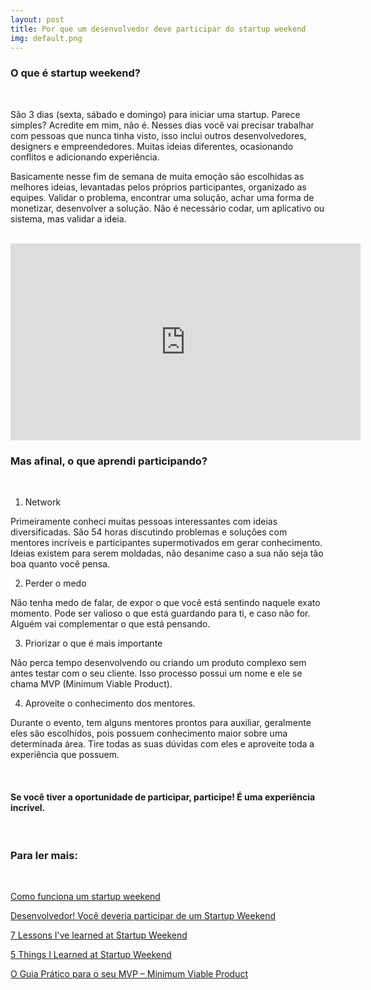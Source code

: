 ```yaml
---
layout: post
title: Por que um desenvolvedor deve participar do startup weekend
img: default.png
---
```


### O que é startup weekend?

<br/>

São 3 dias (sexta, sábado e domingo) para iniciar uma startup. Parece simples? Acredite em mim, não é.  Nesses dias você vai precisar trabalhar com pessoas que nunca tinha visto, isso inclui outros desenvolvedores, designers e empreendedores. Muitas ideias diferentes, ocasionando conflitos e adicionando experiência. 


Basicamente nesse fim de semana de muita emoção são escolhidas as melhores ideias, levantadas pelos próprios participantes, organizado as equipes. Validar o problema, encontrar uma solução, achar uma forma de monetizar, desenvolver a solução. Não é necessário codar, um aplicativo ou sistema, mas validar a ideia.

<br/>

<iframe width="560" height="315" src="https://www.youtube.com/embed/xwB7eS2bibE" frameborder="0" allowfullscreen></iframe>

<br/>

### Mas afinal, o que aprendi participando?

<br/>

1)	Network

Primeiramente conheci muitas pessoas interessantes com ideias diversificadas. São 54 horas discutindo problemas e soluções com mentores incríveis e participantes supermotivados em gerar conhecimento. Ideias existem para serem moldadas, não desanime caso a sua não seja tão boa quanto você pensa. 

2)	Perder o medo

Não tenha medo de falar, de expor o que você está sentindo naquele exato momento. Pode ser valioso o que está guardando para ti, e caso não for. Alguém vai complementar o que está pensando.

3)	Priorizar o que é mais importante

Não perca tempo desenvolvendo ou criando um produto complexo sem antes testar com o seu cliente. Isso processo possui um nome e ele se chama MVP (Minimum Viable Product).

4)	Aproveite o conhecimento dos mentores.

Durante o evento, tem alguns mentores prontos para auxiliar, geralmente eles são escolhidos, pois possuem conhecimento maior sobre uma determinada área. Tire todas as suas dúvidas com eles e aproveite toda a experiência que possuem.

<br/>

#### Se você tiver a oportunidade de participar, participe! É uma experiência incrível.

<br/>

### Para ler mais:

<br/>

[Como funciona um startup weekend](http://bizstart.com.br/como-funciona-um-startup-weekend)

[Desenvolvedor! Você deveria participar de um Startup Weekend](https://medium.com/@eminetto/desenvolvedor-voc%C3%AA-deveria-participar-de-um-startup-weekend-87b791aaf1a7)

[7 Lessons I've learned at Startup Weekend](http://www.techstars.com/content/community/7-lessons-ive-learned-startup-weekend)

[5 Things I Learned at Startup Weekend](https://www.blackstonemedia.com/5-things-i-learned-at-startup-weekend)

[O Guia Prático para o seu MVP – Minimum Viable Product](https://endeavor.org.br/mvp)
